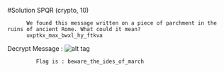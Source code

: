 #Solution SPQR (crypto, 10) 

          We found this message written on a piece of parchment in the ruins of ancient Rome. What could it mean?
          uxptkx_max_bwxl_hy_ftkva 
Decrypt Message :
![alt tag](https://github.com/MrMugiwara/WriteupsCTF/blob/master/AngstromCTF2016/Crypto10/crypto10.png)


             Flag is : beware_the_ides_of_march 
